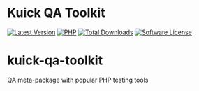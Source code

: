 # Kuick QA Toolkit
[![Latest Version](https://img.shields.io/github/release/milejko/kuick-qa-toolkit.svg?cacheSeconds=3600)](https://github.com/milejko/kuick-qa-toolkit/releases)
[![PHP](https://img.shields.io/badge/PHP-8.2%20|%208.3%20|%208.4-blue?logo=php&cacheSeconds=3600)](https://www.php.net)
[![Total Downloads](https://img.shields.io/packagist/dt/kuick/dotenv.svg?cacheSeconds=3600)](https://packagist.org/packages/kuick/qa-toolkit)
[![Software License](https://img.shields.io/badge/license-MIT-brightgreen.svg?cacheSeconds=14400)](LICENSE)

# kuick-qa-toolkit
QA meta-package with popular PHP testing tools
